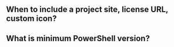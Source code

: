 

## When to include a project site, license URL, custom icon?


## What is minimum PowerShell version?

